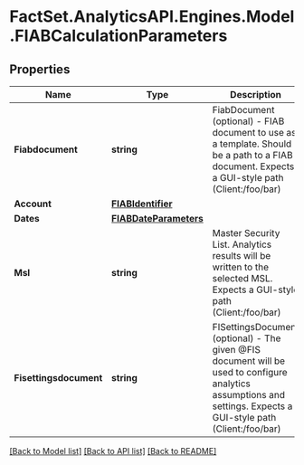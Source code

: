 # FactSet.AnalyticsAPI.Engines.Model.FIABCalculationParameters
## Properties

Name | Type | Description | Notes
------------ | ------------- | ------------- | -------------
**Fiabdocument** | **string** | FiabDocument (optional) - FIAB document to use as a template. Should  be a path to a FIAB document. Expects a GUI-style path (Client:/foo/bar) | [optional] 
**Account** | [**FIABIdentifier**](FIABIdentifier.md) |  | 
**Dates** | [**FIABDateParameters**](FIABDateParameters.md) |  | 
**Msl** | **string** | Master Security List. Analytics results will be written to the selected MSL. Expects a GUI-style path (Client:/foo/bar) | [optional] 
**Fisettingsdocument** | **string** | FISettingsDocument (optional) - The given @FIS document will be used to  configure analytics assumptions and settings. Expects a GUI-style path (Client:/foo/bar) | [optional] 

[[Back to Model list]](../README.md#documentation-for-models) [[Back to API list]](../README.md#documentation-for-api-endpoints) [[Back to README]](../README.md)

